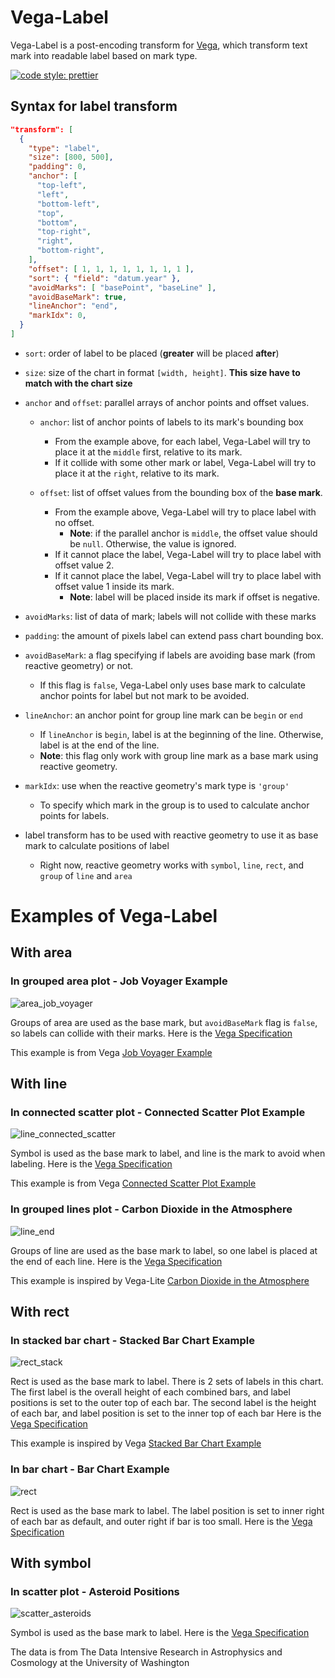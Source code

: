 # Vega-Label

Vega-Label is a post-encoding transform for [Vega](https://github.com/vega/vega), which transform text mark into readable label based on mark type.

[![code style: prettier](https://img.shields.io/badge/code_style-prettier-ff69b4.svg?style=popout)](https://github.com/prettier/prettier)

## Syntax for label transform

```json
"transform": [
  {
    "type": "label",
    "size": [800, 500],
    "padding": 0,
    "anchor": [
      "top-left",
      "left",
      "bottom-left",
      "top",
      "bottom",
      "top-right",
      "right",
      "bottom-right",
    ],
    "offset": [ 1, 1, 1, 1, 1, 1, 1, 1 ],
    "sort": { "field": "datum.year" },
    "avoidMarks": [ "basePoint", "baseLine" ],
    "avoidBaseMark": true,
    "lineAnchor": "end",
    "markIdx": 0,
  }
]
```

- `sort`: order of label to be placed (**greater** will be placed **after**)

- `size`: size of the chart in format `[width, height]`. **This size have to match with the chart size**

- `anchor` and `offset`: parallel arrays of anchor points and offset values.
  - `anchor`: list of anchor points of labels to its mark's bounding box
    - From the example above, for each label, Vega-Label will try to place it at the `middle` first, relative to its mark.
    - If it collide with some other mark or label, Vega-Label will try to place it at the `right`, relative to its mark.

  - `offset`: list of offset values from the bounding box of the **base mark**.
    - From the example above, Vega-Label will try to place label with no offset.
      - **Note**: if the parallel anchor is `middle`, the offset value should be `null`. Otherwise, the value is ignored.
    - If it cannot place the label, Vega-Label will try to place label with offset value 2.
    - If it cannot place the label, Vega-Label will try to place label with offset value 1 inside its mark.
      - **Note**: label will be placed inside its mark if offset is negative.

- `avoidMarks`: list of data of mark; labels will not collide with these marks

- `padding`: the amount of pixels label can extend pass chart bounding box.

- `avoidBaseMark`: a flag specifying if labels are avoiding base mark (from reactive geometry) or not.
  - If this flag is `false`, Vega-Label only uses base mark to calculate anchor points for label but not mark to be avoided.

- `lineAnchor`: an anchor point for group line mark can be `begin` or `end`
  - If `lineAnchor` is `begin`, label is at the beginning of the line. Otherwise, label is at the end of the line.
  - **Note**: this flag only work with group line mark as a base mark using reactive geometry.

- `markIdx`: use when the reactive geometry's mark type is `'group'`
  - To specify which mark in the group is to used to calculate anchor points for labels.

- label transform has to be used with reactive geometry to use it as base mark to calculate positions of label
  - Right now, reactive geometry works with `symbol`, `line`, `rect`, and `group` of `line` and `area`

# Examples of Vega-Label

## With area

### In grouped area plot - Job Voyager Example

![area_job_voyager](pics/label_area_job_voyager.png)

Groups of area are used as the base mark, but `avoidBaseMark` flag is `false`, so labels can collide with their marks.
Here is the [Vega Specification](./specs/label_area_job_voyager.vg.json)

This example is from Vega [Job Voyager Example](https://vega.github.io/vega/examples/job-voyager/)

## With line

### In connected scatter plot - Connected Scatter Plot Example

![line_connected_scatter](pics/label_line_connected_scatter.png)

Symbol is used as the base mark to label, and line is the mark to avoid when labeling.
Here is the [Vega Specification](./specs/label_line_connected_scatter.vg.json)

This example is from Vega [Connected Scatter Plot Example](https://vega.github.io/vega/examples/connected-scatter-plot/)

### In grouped lines plot - Carbon Dioxide in the Atmosphere

![line_end](pics/label_line_end.png)

Groups of line are used as the base mark to label, so one label is placed at the end of each line.
Here is the [Vega Specification](./specs/label_line_end.vg.json)

This example is inspired by Vega-Lite [Carbon Dioxide in the Atmosphere](https://vega.github.io/vega-lite/examples/layer_line_co2_concentration.html)

## With rect

### In stacked bar chart - Stacked Bar Chart Example

![rect_stack](pics/label_rect_stack.png)

Rect is used as the base mark to label. There is 2 sets of labels in this chart.
The first label is the overall height of each combined bars, and label positions is set to the outer top of each bar.
The second label is the height of each bar, and label position is set to the inner top of each bar
Here is the [Vega Specification](./specs/label_rect_stack.vg.json)

This example is inspired by Vega [Stacked Bar Chart Example](https://vega.github.io/vega/examples/stacked-bar-chart/)

### In bar chart - Bar Chart Example

![rect](pics/label_rect.png)

Rect is used as the base mark to label. The label position is set to inner right of each bar as default, and outer right if bar is too small.
Here is the [Vega Specification](./specs/label_rect.vg.json)

## With symbol

### In scatter plot - Asteroid Positions

![scatter_asteroids](pics/label_scatter_asteroids.png)

Symbol is used as the base mark to label.
Here is the [Vega Specification](./specs/label_scatter_asteroids.vg.json)

The data is from The Data Intensive Research in Astrophysics and Cosmology at the University of Washington
